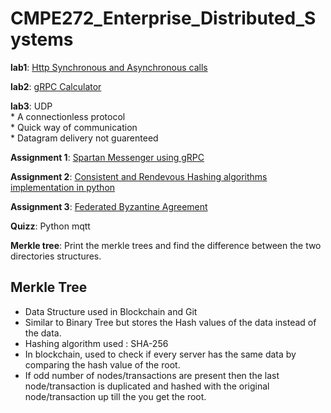 # CMPE272_Enterprise_Distributed_Systems

**lab1**: [Http Synchronous and Asynchronous calls ](https://github.com/harshithreddyhr9/Enterprise_Distributed_Systems/blob/master/lab1.md)

**lab2**: [gRPC Calculator](https://github.com/harshithreddyhr9/Enterprise_Distributed_Systems/blob/master/lab2.md)

**lab3**: UDP  
         * A connectionless protocol  
         * Quick way of communication  
         * Datagram delivery not guarenteed  

**Assignment 1**: [Spartan Messenger using gRPC](https://github.com/harshithreddyhr9/Enterprise_Distributed_Systems/blob/master/Assignment%201%20instructions.md)

**Assignment 2**: [Consistent and Rendevous Hashing algorithms implementation in python](https://github.com/harshithreddyhr9/Enterprise_Distributed_Systems/blob/master/assignment%202.md)
 
**Assignment 3**: [Federated Byzantine Agreement](https://github.com/harshithreddyhr9/Enterprise_Distributed_Systems/blob/master/assignment%203.md)

**Quizz**: Python mqtt

**Merkle tree**: Print the merkle trees and find the difference between the two directories structures.

## Merkle Tree

* Data Structure used in Blockchain and Git
* Similar to Binary Tree but stores the Hash values of the data instead of the data. 
* Hashing algorithm used : SHA-256
* In blockchain, used to check if every server has the same data by comparing the hash value of the root. 
* If odd number of nodes/transactions are present then the last node/transaction is duplicated and hashed with the original node/transaction up till the you get the root.
